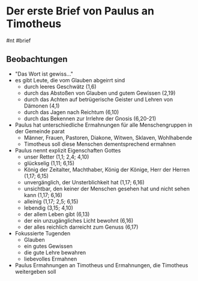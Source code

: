 # Der erste Brief von Paulus an Timotheus

#nt #brief

## Beobachtungen

- "Das Wort ist gewiss..."
- es gibt Leute, die vom Glauben abgeirrt sind
	- durch leeres Geschwätz (1,6)
	- durch das Abstoßen von Glauben und gutem Gewissen (2,19)
	- durch das Achten auf betrügerische Geister und Lehren von Dämonen (4,1)
	- durch das Jagen nach Reichtum (6,10)
	- durch das Bekennen zur Irrlehre der Gnosis (6,20-21)
- Paulus hat unterschiedliche Ermahnungen für alle Menschengruppen in der Gemeinde parat
	- Männer, Frauen, Pastoren, Diakone, Witwen, Sklaven, Wohlhabende
	- Timotheus soll diese Menschen dementsprechend ermahnen
- Paulus nennt explizit Eigenschaften Gottes
	- unser Retter (1,1; 2,4; 4,10)
	- glückselig (1,11; 6,15)
	- König der Zeitalter, Machthaber, König der Könige, Herr der Herren (1,17; 6,15)
	- unvergänglich, der Unsterblichkeit hat (1,17; 6,16)
	- unsichtbar, den keiner der Menschen gesehen hat und nicht sehen kann (1,17; 6,16)
	- alleinig (1,17; 2,5; 6,15)
	- lebendig (3,15; 4,10)
	- der allem Leben gibt (6,13)
	- der ein unzugängliches Licht bewohnt (6,16)
	- der alles reichlich darreicht zum Genuss (6,17)
- Fokussierte Tugenden
	- Glauben
	- ein gutes Gewissen
	- die gute Lehre bewahren
	- liebevolles Ermahnen
- Paulus Ermahnungen an Timotheus und Ermahnungen, die Timotheus weitergeben soll